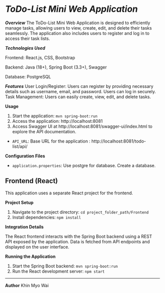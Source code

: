 ***ToDo-List Mini Web Application***
==================================================================

***Overview***
The ToDo-List Mini Web Application is designed to efficiently manage tasks, allowing users to view, create, edit, and delete their tasks seamlessly. The application also includes users to register and log in to access their task lists.

***Technologies Used***

Frontend: React.js, CSS, Bootstrap

Backend: Java (18+), Spring Boot (3.3+), Swagger

Database: PostgreSQL

***Features***
User Login/Register: Users can register by providing necessary details such as username, email, and password. Users can log in securely.
Task Management: Users can easily create, view, edit, and delete tasks.

**Usage**
1. Start the application: `mvn spring-boot:run`
2. Access the application: http://localhost:8081
3. Access Swagger UI at http://localhost:8081/swagger-ui/index.html to explore the API documentation.

* `API_URL`: Base URL for the application : 
http://localhost:8081/todo-list/api/

**Configuration Files**

* `application.properties`: Use postgre for database. Create a database.


## Frontend (React)

This application uses a separate React project for the frontend.

**Project Setup**

1. Navigate to the project directory: `cd project_folder_path/Frontend`
2. Install dependencies: `npm install`

**Integration Details**

The React frontend interacts with the Spring Boot backend using a REST API exposed by the application. 
Data is fetched from API endpoints and displayed on the user interface.

**Running the Application**

1. Start the Spring Boot backend: `mvn spring-boot:run`
2. Run the React development server: `npm start`
-------------------------------------------------------

**Author**
Khin Myo Wai
